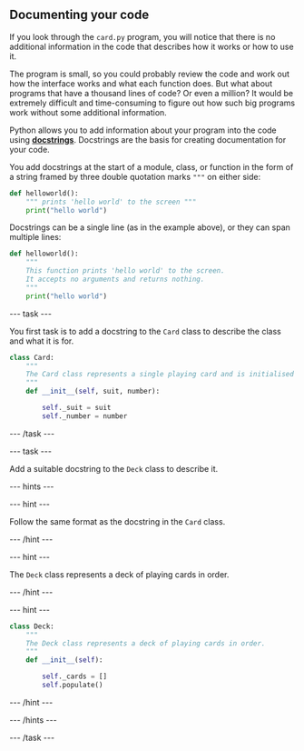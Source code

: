 ## Documenting your code

If you look through the `card.py` program, you will notice that there is no additional information in the code that describes how it works or how to use it. 

The program is small, so you could probably review the code and work out how the interface works and what each function does. But what about programs that have a thousand lines of code? Or even a million? It would be extremely difficult and time-consuming to figure out how such big programs work without some additional information.

Python allows you to add information about your program into the code using [**docstrings**](https://www.python.org/dev/peps/pep-0257/#what-is-a-docstring). Docstrings are the basis for creating documentation for your code.

You add docstrings at the start of a module, class, or function in the form of a string framed by three double quotation marks `"""` on either side:

```python
def helloworld():
    """ prints 'hello world' to the screen """
    print("hello world")
```

Docstrings can be a single line (as in the example above), or they can span multiple lines:

```python
def helloworld():
    """
    This function prints 'hello world' to the screen.
    It accepts no arguments and returns nothing.
    """
    print("hello world")
```

--- task ---

You first task is to add a docstring to the `Card` class to describe the class and what it is for.

```python
class Card:
    """
    The Card class represents a single playing card and is initialised by passing a suit and number.
    """
    def __init__(self, suit, number):

        self._suit = suit
        self._number = number
```

--- /task ---

--- task ---

Add a suitable docstring to the `Deck` class to describe it.

--- hints ---

--- hint ---

Follow the same format as the docstring in the `Card` class.

--- /hint ---

--- hint ---

The `Deck` class represents a deck of playing cards in order.

--- /hint ---

--- hint ---

```python
class Deck:
    """
    The Deck class represents a deck of playing cards in order.
    """
    def __init__(self):

        self._cards = []
        self.populate()
```

--- /hint ---

--- /hints ---

--- /task ---
